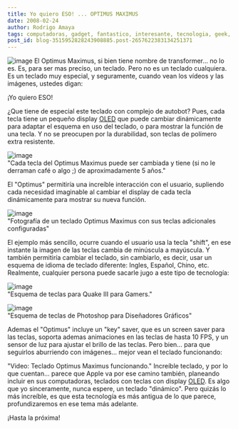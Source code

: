 ```yaml
---
title: Yo quiero ESO! ... OPTIMUS MAXIMUS
date: 2008-02-24
author: Rodrigo Amaya
tags: computadoras, gadget, fantastico, interesante, tecnologia, geek, apple
post_id: blog-3515952828243908885.post-2657622383134251371
---
```


![image](https://bp3.blogger.com/_ayvorITawE4/R8G3A7TZHkI/AAAAAAAAAkk/WPQWqofPD3Y/s200/Transformers+Autobot+Shield.jpg)    El Optimus Maximus,
si bien tiene nombre de transformer... no lo es. Es, para ser mas preciso, un teclado. Pero no es un teclado cualquiera. Es un teclado muy especial, y seguramente, cuando vean los vídeos y las imágenes, ustedes digan:

¡Yo quiero ESO!

¿Que tiene de especial este teclado con complejo de autobot? Pues, cada tecla tiene un pequeño display [OLED](https://es.wikipedia.org/wiki/OLED) que puede cambiar dinámicamente para adaptar el esquema en uso del teclado, o para mostrar la función de una tecla. Y no se preocupen por la durabilidad, son teclas de polímero extra resistente.

![image](https://bp1.blogger.com/_ayvorITawE4/R8G11bTZHjI/AAAAAAAAAkc/QEZTXFtU6Cs/s320/optimus-maximus-hands-on-29.jpg)    
"Cada tecla del Optimus
Maximus puede ser cambiada y tiene (si no le derraman café o algo ;) de aproximadamente 5 años."

El "Optimus" permitiría una increíble interacción con el usuario, supliendo cada necesidad imaginable al cambiar el display de cada tecla dinámicamente para mostrar su nueva función.

![image](https://bp1.blogger.com/_ayvorITawE4/R8GzpbTZHiI/AAAAAAAAAkU/TBN-ROodplM/s320/optimus-maximus-hands-on-top.jpg)    
"Fotografía de un teclado
Optimus Maximus con sus teclas adicionales configuradas"

El ejemplo más sencillo, ocurre cuando el usuario usa la tecla "shift", en ese instante la imagen de las teclas cambia de minúscula a mayúscula. Y también permitiría cambiar el teclado, sin cambiarlo, es decir, usar un esquema de idioma de teclado diferente: Ingles, Español, Chino, etc. Realmente, cualquier persona puede sacarle jugo a este tipo de tecnología:

![image](https://bp1.blogger.com/_ayvorITawE4/R8GzibTZHhI/AAAAAAAAAkM/WQ0Hi7IEzMs/s320/Optimus_Keyboard_Quake_III_layout.jpg)    
"Esquema de teclas para
Quake III para Gamers."

![image](https://bp1.blogger.com/_ayvorITawE4/R8GzdbTZHgI/AAAAAAAAAkE/fRZr1JFcQ7A/s320/Optimus_Keyboard_Photoshop_layout.jpg)    
"Esquema de teclas de
Photoshop para Diseñadores Gráficos"

Ademas el "Optimus" incluye un "key" saver, que es un screen saver para las teclas, soporta ademas animaciones en las teclas de hasta 10 FPS, y un sensor de luz para ajustar el brillo de las teclas. Pero bien... para que seguirlos aburriendo con imágenes... mejor vean el teclado funcionando:

"Video: Teclado Optimus
Maximus funcionando." Increíble teclado, y por lo que cuentan... parece que Apple va por ese camino también, planeando incluir en sus computadoras, teclados con teclas con display [OLED](https://es.wikipedia.org/wiki/OLED). Es algo que yo sinceramente, nunca espere, un teclado "dinámico". Pero quizás lo más increíble, es que esta tecnología es más antigua de lo que parece, profundizaremos en ese tema más adelante.

¡Hasta la próxima!